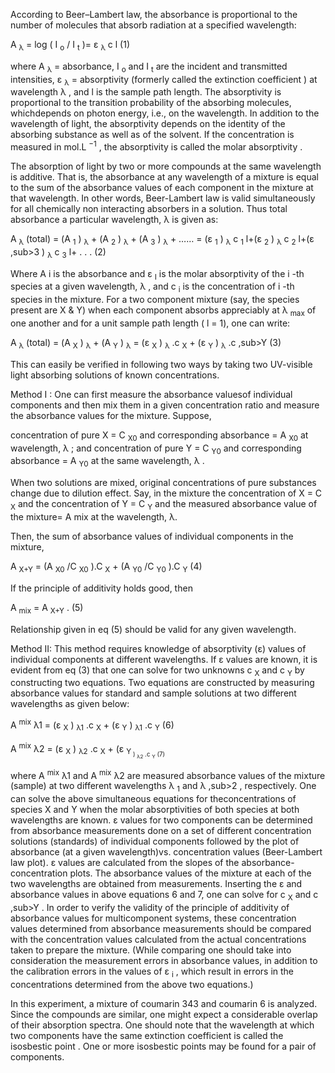 According to Beer–Lambert law, the absorbance is proportional to the number of molecules that absorb radiation at a specified wavelength:

A <sub>λ</sub> = log ( I <sub>o</sub> / I <sub>t</sub> )= ε <sub>λ</sub> c l (1)

where A <sub>λ</sub> = absorbance, I <sub>o</sub> and I <sub>t</sub> are the incident and transmitted intensities, ε <sub>λ</sub> = absorptivity (formerly called the extinction coefficient ) at wavelength λ , and l is the sample path length. The absorptivity is proportional to the transition probability of the absorbing molecules, whichdepends on photon energy, i.e., on the wavelength. In addition to the wavelength of light, the absorptivity depends on the identity of the absorbing substance as well as of the solvent. If the concentration is measured in mol.L <sup>−1</sup> , the absorptivity is called the molar absorptivity .

The absorption of light by two or more compounds at the same wavelength is additive. That is, the absorbance at any wavelength of a mixture is equal to the sum of the absorbance values of each component in the mixture at that wavelength. In other words, Beer-Lambert law is valid simultaneously for all chemically non interacting absorbers in a solution. Thus total absorbance a particular wavelength, λ is given as:

A <sub>λ</sub> (total) = (A <sub>1</sub> ) <sub>λ</sub> + (A <sub>2</sub> ) <sub>λ</sub> + (A <sub>3</sub> ) <sub>λ</sub> + …… = (ε <sub>1</sub> ) <sub>λ</sub> c <sub>1</sub> l+(ε <sub>2</sub> ) <sub>λ</sub> c <sub>2</sub> l+(ε ,sub>3</sub> ) <sub>λ</sub> c <sub>3</sub> l+ . . . (2)

Where A i is the absorbance and ε <sub>I</sub> is the molar absorptivity of the i -th species at a given wavelength, λ , and c <sub>i</sub> is the concentration of i -th species in the mixture. For a two component mixture (say, the species present are X & Y) when each component absorbs appreciably at λ <sub>max</sub> of one another and for a unit sample path length ( l = 1), one can write:

A <sub>λ</sub> (total) = (A <sub>X</sub> ) <sub>λ</sub> + (A <sub>Y</sub> ) <sub>λ</sub> = (ε <sub>X</sub> ) <sub>λ</sub> .c <sub>X</sub> + (ε <sub>Y</sub> ) <sub>λ</sub> .c ,sub>Y</sub> (3)

This can easily be verified in following two ways by taking two UV-visible light absorbing solutions of known concentrations.

Method I : One can first measure the absorbance valuesof individual components and then mix them in a given concentration ratio and measure the absorbance values for the mixture. Suppose,

concentration of pure X = C <sub>X0</sub> and corresponding absorbance = A <sub>X0</sub> at wavelength, λ ; and concentration of pure Y = C <sub>Y0</sub> and corresponding absorbance = A <sub>Y0</sub> at the same wavelength, λ .

When two solutions are mixed, original concentrations of pure substances change due to dilution effect. Say, in the mixture the concentration of X = C <sub>X</sub> and the concentration of Y = C <sub>Y</sub> and the measured absorbance value of the mixture= A mix at the wavelength, λ.

Then, the sum of absorbance values of individual components in the mixture,

A <sub>X+Y</sub> = (A <sub>X0</sub> /C <sub>X0</sub> ).C <sub>X</sub> + (A <sub>Y0</sub> /C <sub>Y0</sub> ).C <sub>Y</sub> (4)

If the principle of additivity holds good, then

A <sub>mix</sub> = A <sub>X+Y</sub> . (5)

Relationship given in eq (5) should be valid for any given wavelength.

Method II: This method requires knowledge of absorptivity (ε) values of individual components at different wavelengths. If ε values are known, it is evident from eq (3) that one can solve for two unknowns c <sub>X</sub> and c <sub>Y</sub> by constructing two equations. Two equations are constructed by measuring absorbance values for standard and sample solutions at two different wavelengths as given below:

A <sup>mix</sup> λ1 = (ε <sub>X</sub> ) <sub>λ1</sub> .c <sub>X</sub> + (ε <sub>Y</sub> ) <sub>λ1</sub> .c <sub>Y</sub> (6)

A <sup>mix</sup> λ2 = (ε <sub>X</sub> ) <sub>λ2</sub> .c <sub>X</sub> + (ε <sub>Y<sub> ) <sub>λ2</sub> .c <sub>Y</sub> (7)

where A <sup>mix</sup> λ1 and A <sup>mix</sup> λ2 are measured absorbance values of the mixture (sample) at two different wavelengths λ <sub>1</sub> and λ ,sub>2</sub> , respectively. One can solve the above simultaneous equations for theconcentrations of species X and Y when the molar absorptivities of both species at both wavelengths are known. ε values for two components can be determined from absorbance measurements done on a set of different concentration solutions (standards) of individual components followed by the plot of absorbance (at a given wavelength)vs. concentration values (Beer-Lambert law plot). ε values are calculated from the slopes of the absorbance-concentration plots. The absorbance values of the mixture at each of the two wavelengths are obtained from measurements. Inserting the ε and absorbance values in above equations 6 and 7, one can solve for c <sub>X</sub> and c ,sub>Y</sub> . In order to verify the validity of the principle of additivity of absorbance values for multicomponent systems, these concentration values determined from absorbance measurements should be compared with the concentration values calculated from the actual concentrations taken to prepare the mixture. (While comparing one should take into consideration the measurement errors in absorbance values, in addition to the calibration errors in the values of ε <sub>i</sub> , which result in errors in the concentrations determined from the above two equations.)

In this experiment, a mixture of coumarin 343 and coumarin 6 is analyzed. Since the compounds are similar, one might expect a considerable overlap of their absorption spectra. One should note that the wavelength at which two components have the same extinction coefficient is called the isosbestic point . One or more isosbestic points may be found for a pair of components.
